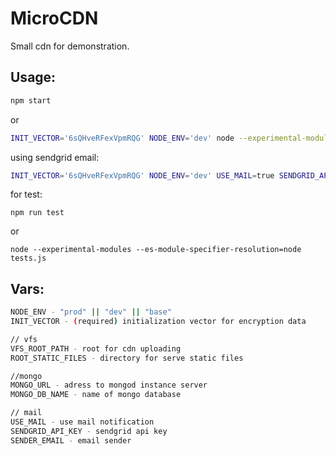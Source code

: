﻿# MicroCDN
Small cdn for demonstration.

## Usage:
```sh
npm start
```
or
```sh
INIT_VECTOR='6sQHveRFexVpmRQG' NODE_ENV='dev' node --experimental-modules --es-module-specifier-resolution=node app.js
```
using sendgrid email:
```sh
INIT_VECTOR='6sQHveRFexVpmRQG' NODE_ENV='dev' USE_MAIL=true SENDGRID_API_KEY="key" SENDER_EMAIL="youremail" node --experimental-modules --es-module-specifier-resolution=node app.js
```
for test:
```
npm run test
```
or
```
node --experimental-modules --es-module-specifier-resolution=node tests.js
```
## Vars:
```sh
NODE_ENV - "prod" || "dev" || "base"
INIT_VECTOR - (required) initialization vector for encryption data

// vfs
VFS_ROOT_PATH - root for cdn uploading
ROOT_STATIC_FILES - directory for serve static files

//mongo
MONGO_URL - adress to mongod instance server
MONGO_DB_NAME - name of mongo database

// mail
USE_MAIL - use mail notification
SENDGRID_API_KEY - sendgrid api key
SENDER_EMAIL - email sender


```